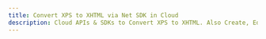 ---title: Convert XPS to XHTML via Net SDK in Clouddescription: Cloud APIs & SDKs to Convert XPS to XHTML. Also Create, Edit & Render Microsoft Word & OpenOffice documents in the Cloud.---